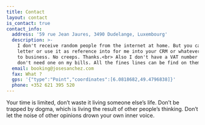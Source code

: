 ```yaml
---
title: Contact
layout: contact
is_contact: true
contact_info:
  address: '59 rue Jean Jaures, 3490 Dudelange, Luxembourg'
  description: >-
    I don't receive random people from the internet at home. But you can send me
    letter or use it as reference into for me into your CRM or whatever related
    to business. No creeps. Thanks.<br> Also I don't have a VAT number since I
    don't need one on my bills. All the fines lines can be find on them.
  email: booking@josesanchez.com
  fax: What ?
  gps: '{"type":"Point","coordinates":[6.0818682,49.4796838]}'
  phone: +352 621 395 520
---
```


Your time is limited, don’t waste it living someone else’s life. Don’t be trapped
by dogma, which is living the result of other people’s thinking.
Don’t let the noise of other opinions drown
your own inner voice.
